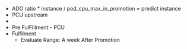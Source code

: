 - ADO ratio * instance / pod_cpu_max_in_promotion = predict instance
- PCU upstream
-
- Pre FulFIilment  - PCU
- Fulfilment
	- Evaluate Range: A week After Promotion
